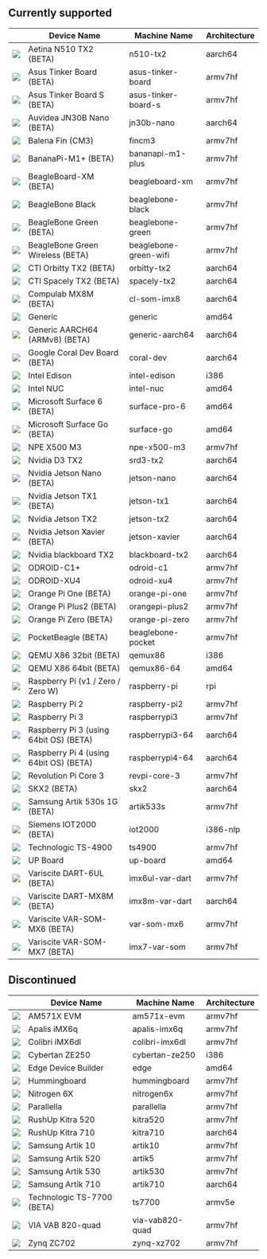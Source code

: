 ## Currently supported 

| &nbsp;                                                                | Device Name                            | Machine Name          | Architecture |
|-----------------------------------------------------------------------|----------------------------------------|-----------------------|--------------|
| <img class="device_icon" src="/img/device/n510-tx2.svg">              | Aetina N510 TX2 (BETA)                 | n510-tx2              | aarch64      |
| <img class="device_icon" src="/img/device/asus-tinker-board.svg">     | Asus Tinker Board (BETA)               | asus-tinker-board     | armv7hf      |
| <img class="device_icon" src="/img/device/asus-tinker-board-s.svg">   | Asus Tinker Board S (BETA)             | asus-tinker-board-s   | armv7hf      |
| <img class="device_icon" src="/img/device/jn30b-nano.svg">            | Auvidea JN30B Nano (BETA)              | jn30b-nano            | aarch64      |
| <img class="device_icon" src="/img/device/fincm3.svg">                 | Balena Fin (CM3)                       | fincm3                 | armv7hf      |
| <img class="device_icon" src="/img/device/bananapi-m1-plus.svg">      | BananaPi-M1+ (BETA)                    | bananapi-m1-plus      | armv7hf      |
| <img class="device_icon" src="/img/device/beagleboard-xm.svg">        | BeagleBoard-XM (BETA)                  | beagleboard-xm        | armv7hf      |
| <img class="device_icon" src="/img/device/beaglebone-black.svg">      | BeagleBone Black                       | beaglebone-black      | armv7hf      |
| <img class="device_icon" src="/img/device/beaglebone-green.svg">      | BeagleBone Green (BETA)                | beaglebone-green      | armv7hf      |
| <img class="device_icon" src="/img/device/beaglebone-green-wifi.svg">  | BeagleBone Green Wireless (BETA)       | beaglebone-green-wifi  | armv7hf      |
| <img class="device_icon" src="/img/device/orbitty-tx2.svg">           | CTI Orbitty TX2 (BETA)                 | orbitty-tx2           | aarch64      |
| <img class="device_icon" src="/img/device/spacely-tx2.svg">           | CTI Spacely TX2 (BETA)                 | spacely-tx2           | aarch64      |
| <img class="device_icon" src="/img/device/cl-som-imx8.svg">           | Compulab MX8M (BETA)                   | cl-som-imx8           | aarch64      |
| <img class="device_icon" src="/img/device/generic.svg">               | Generic                                | generic               | amd64        |
| <img class="device_icon" src="/img/device/generic-aarch64.svg">       | Generic AARCH64 (ARMv8) (BETA)         | generic-aarch64       | aarch64      |
| <img class="device_icon" src="/img/device/coral-dev.svg">             | Google Coral Dev Board (BETA)          | coral-dev             | aarch64      |
| <img class="device_icon" src="/img/device/intel-edison.svg">          | Intel Edison                           | intel-edison          | i386         |
| <img class="device_icon" src="/img/device/intel-nuc.svg">             | Intel NUC                              | intel-nuc             | amd64        |
| <img class="device_icon" src="/img/device/surface-pro-6.svg">         | Microsoft Surface 6 (BETA)             | surface-pro-6         | amd64        |
| <img class="device_icon" src="/img/device/surface-go.svg">            | Microsoft Surface Go (BETA)            | surface-go            | amd64        |
| <img class="device_icon" src="/img/device/npe-x500-m3.svg">           | NPE X500 M3                            | npe-x500-m3           | armv7hf      |
| <img class="device_icon" src="/img/device/srd3-tx2.svg">              | Nvidia D3 TX2                          | srd3-tx2              | aarch64      |
| <img class="device_icon" src="/img/device/jetson-nano.svg">           | Nvidia Jetson Nano (BETA)              | jetson-nano           | aarch64      |
| <img class="device_icon" src="/img/device/jetson-tx1.svg">            | Nvidia Jetson TX1 (BETA)               | jetson-tx1            | aarch64      |
| <img class="device_icon" src="/img/device/jetson-tx2.svg">            | Nvidia Jetson TX2                      | jetson-tx2            | aarch64      |
| <img class="device_icon" src="/img/device/jetson-xavier.svg">         | Nvidia Jetson Xavier (BETA)            | jetson-xavier         | aarch64      |
| <img class="device_icon" src="/img/device/blackboard-tx2.svg">        | Nvidia blackboard TX2                  | blackboard-tx2        | aarch64      |
| <img class="device_icon" src="/img/device/odroid-c1.svg">             | ODROID-C1+                             | odroid-c1             | armv7hf      |
| <img class="device_icon" src="/img/device/odroid-xu4.svg">            | ODROID-XU4                             | odroid-xu4            | armv7hf      |
| <img class="device_icon" src="/img/device/orange-pi-one.svg">         | Orange Pi One (BETA)                   | orange-pi-one         | armv7hf      |
| <img class="device_icon" src="/img/device/orangepi-plus2.svg">        | Orange Pi Plus2 (BETA)                 | orangepi-plus2        | armv7hf      |
| <img class="device_icon" src="/img/device/orange-pi-zero.svg">        | Orange Pi Zero (BETA)                  | orange-pi-zero        | armv7hf      |
| <img class="device_icon" src="/img/device/beaglebone-pocket.svg">     | PocketBeagle (BETA)                    | beaglebone-pocket     | armv7hf      |
| <img class="device_icon" src="/img/device/qemux86.svg">               | QEMU X86 32bit (BETA)                  | qemux86               | i386         |
| <img class="device_icon" src="/img/device/qemux86-64.svg">            | QEMU X86 64bit (BETA)                  | qemux86-64            | amd64        |
| <img class="device_icon" src="/img/device/raspberry-pi.svg">          | Raspberry Pi (v1 / Zero / Zero W)      | raspberry-pi          | rpi          |
| <img class="device_icon" src="/img/device/raspberry-pi2.svg">         | Raspberry Pi 2                         | raspberry-pi2         | armv7hf      |
| <img class="device_icon" src="/img/device/raspberrypi3.svg">          | Raspberry Pi 3                         | raspberrypi3          | armv7hf      |
| <img class="device_icon" src="/img/device/raspberrypi3-64.svg">       | Raspberry Pi 3 (using 64bit OS) (BETA) | raspberrypi3-64       | aarch64      |
| <img class="device_icon" src="/img/device/raspberrypi4-64.svg">       | Raspberry Pi 4 (using 64bit OS) (BETA) | raspberrypi4-64       | aarch64      |
| <img class="device_icon" src="/img/device/revpi-core-3.svg">          | Revolution Pi Core 3                   | revpi-core-3          | armv7hf      |
| <img class="device_icon" src="/img/device/skx2.svg">                  | SKX2 (BETA)                            | skx2                  | aarch64      |
| <img class="device_icon" src="/img/device/artik533s.svg">             | Samsung Artik 530s 1G (BETA)           | artik533s             | armv7hf      |
| <img class="device_icon" src="/img/device/iot2000.svg">               | Siemens IOT2000 (BETA)                 | iot2000               | i386-nlp     |
| <img class="device_icon" src="/img/device/ts4900.svg">                | Technologic TS-4900                    | ts4900                | armv7hf      |
| <img class="device_icon" src="/img/device/up-board.svg">              | UP Board                               | up-board              | amd64        |
| <img class="device_icon" src="/img/device/imx6ul-var-dart.svg">       | Variscite DART-6UL (BETA)              | imx6ul-var-dart       | armv7hf      |
| <img class="device_icon" src="/img/device/imx8m-var-dart.svg">        | Variscite DART-MX8M (BETA)             | imx8m-var-dart        | aarch64      |
| <img class="device_icon" src="/img/device/var-som-mx6.svg">           | Variscite VAR-SOM-MX6 (BETA)           | var-som-mx6           | armv7hf      |
| <img class="device_icon" src="/img/device/imx7-var-som.svg">          | Variscite VAR-SOM-MX7 (BETA)           | imx7-var-som          | armv7hf      |

 ## Discontinued 

| &nbsp;                                                          | Device Name                | Machine Name    | Architecture |
|-----------------------------------------------------------------|----------------------------|-----------------|--------------|
| <img class="device_icon" src="/img/device/am571x-evm.svg">      | AM571X EVM                 | am571x-evm      | armv7hf      |
| <img class="device_icon" src="/img/device/apalis-imx6q.svg">    | Apalis iMX6q               | apalis-imx6q    | armv7hf      |
| <img class="device_icon" src="/img/device/colibri-imx6dl.svg">  | Colibri iMX6dl             | colibri-imx6dl  | armv7hf      |
| <img class="device_icon" src="/img/device/cybertan-ze250.svg">  | Cybertan ZE250             | cybertan-ze250  | i386         |
| <img class="device_icon" src="/img/device/edge.svg">            | Edge Device Builder        | edge            | amd64        |
| <img class="device_icon" src="/img/device/hummingboard.svg">    | Hummingboard               | hummingboard    | armv7hf      |
| <img class="device_icon" src="/img/device/nitrogen6x.svg">      | Nitrogen 6X                | nitrogen6x      | armv7hf      |
| <img class="device_icon" src="/img/device/parallella.svg">      | Parallella                 | parallella      | armv7hf      |
| <img class="device_icon" src="/img/device/kitra520.svg">        | RushUp Kitra 520           | kitra520        | armv7hf      |
| <img class="device_icon" src="/img/device/kitra710.svg">        | RushUp Kitra 710           | kitra710        | aarch64      |
| <img class="device_icon" src="/img/device/artik10.svg">         | Samsung Artik 10           | artik10         | armv7hf      |
| <img class="device_icon" src="/img/device/artik5.svg">          | Samsung Artik 520          | artik5          | armv7hf      |
| <img class="device_icon" src="/img/device/artik530.svg">        | Samsung Artik 530          | artik530        | armv7hf      |
| <img class="device_icon" src="/img/device/artik710.svg">        | Samsung Artik 710          | artik710        | aarch64      |
| <img class="device_icon" src="/img/device/ts7700.svg">          | Technologic TS-7700 (BETA) | ts7700          | armv5e       |
| <img class="device_icon" src="/img/device/via-vab820-quad.svg"> | VIA VAB 820-quad           | via-vab820-quad | armv7hf      |
| <img class="device_icon" src="/img/device/zynq-xz702.svg">      | Zynq ZC702                 | zynq-xz702      | armv7hf      |

